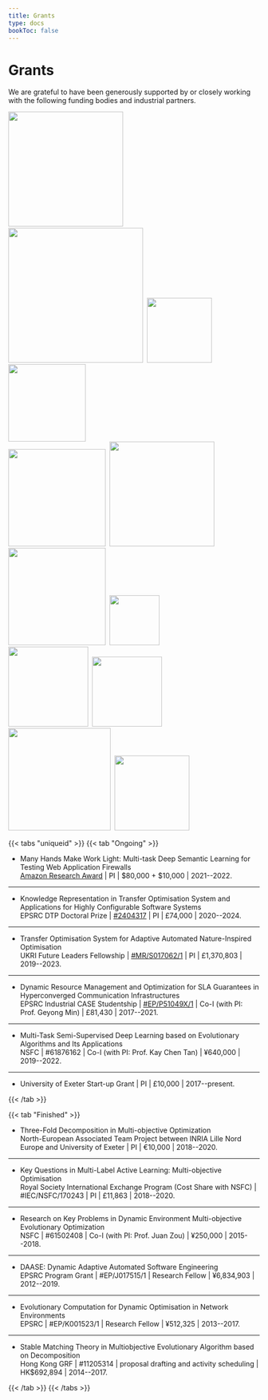 ```yaml
---
title: Grants
type: docs
bookToc: false
---
```


# Grants

<link rel="stylesheet" href="/academicons/academicons-1.9.0/css/academicons.min.css"/>
<link rel="stylesheet" href="https://maxcdn.bootstrapcdn.com/font-awesome/4.4.0/css/font-awesome.min.css">
<head>
<script src='https://kit.fontawesome.com/a076d05399.js' crossorigin='anonymous'></script>
<link rel="stylesheet" href="https://fonts.googleapis.com/icon?family=Material+Icons">
<link rel="stylesheet" href="https://cdnjs.cloudflare.com/ajax/libs/font-awesome/4.7.0/css/font-awesome.min.css">
</head>

<style>
hr.dashed {
  border-top: 1px dashed #bbb;
}

.grid-container {
  display: grid;
  grid-template-columns: 40% 60%;
  grid-gap: 5px;
  background-color: transparent;
  padding: 5px;
}
</style>

We are grateful to have been generously supported by or closely working with the following funding bodies and industrial partners.

 <img src="/media/ukri.png" width="230">&nbsp; <img src="/media/epsrc.png" width="270">&nbsp; <img src="/media/ara.png" width="130">&nbsp; <img src="/media/rs3.jpeg" width="155"><br>
 <img src="/media/uoe.gif" width="195">&nbsp; <img src="/media/rgc.jpg" width="210">&nbsp; <img src="/media/inria.png" width="195">&nbsp; <img src="/media/nsfc.jpeg" width="100"></br>
   <img src="/media/sww.png" width="160">&nbsp; <img src="/media/wpa.jpeg" width="140"> <img src="/media/dashboard.png" width="205">&nbsp; <img src="/media/bt.png" width="150"> 

{{< tabs "uniqueid" >}}
{{< tab "Ongoing" >}}

- Many Hands Make Work Light: Multi-task Deep Semantic Learning for Testing Web Application Firewalls<br>
<i class='fa fa-balance-scale' style='font-size:18px'></i> [Amazon Research Award](https://www.amazon.science/research-awards/recipients/ke-li-2020) | <i class='fa fa-street-view' style='font-size:18px'></i> PI | <i class='fa fa-money' style='font-size:18px'></i> $80,000 + <i class='fa fa-amazon' style='font-size:14px'></i> $10,000 | <i class='fa fa-calendar-o' style='font-size:18px'></i> 2021--2022.
---
- Knowledge Representation in Transfer Optimisation System and Applications for Highly Configurable Software Systems<br>
<i class='fa fa-balance-scale' style='font-size:18px'></i> EPSRC DTP Doctoral Prize | <i class='fa fa-qrcode' style='font-size:18px'></i> [#2404317](https://gtr.ukri.org/projects?ref=studentship-2404317) | <i class='fa fa-street-view' style='font-size:18px'></i> PI | <i class='fa fa-money' style='font-size:18px'></i> &pound;74,000 | <i class='fa fa-calendar-o' style='font-size:18px'></i> 2020--2024.
---
- Transfer Optimisation System for Adaptive Automated Nature-Inspired Optimisation<br>
<i class='fa fa-balance-scale' style='font-size:18px'></i> UKRI Future Leaders Fellowship | <i class='fa fa-qrcode' style='font-size:18px'></i> [#MR/S017062/1](https://gtr.ukri.org/projects?ref=MR%2FS017062%2F1) | <i class='fa fa-street-view' style='font-size:18px'></i> PI | <i class='fa fa-money' style='font-size:18px'></i> &pound;1,370,803 | <i class='fa fa-calendar-o' style='font-size:18px'></i> 2019--2023.
---
- Dynamic Resource Management and Optimization for SLA Guarantees in Hyperconverged Communication Infrastructures<br>
<i class='fa fa-balance-scale' style='font-size:18px'></i> EPSRC Industrial CASE Studentship | <i class='fa fa-qrcode' style='font-size:18px'></i> [#EP/P51049X/1](https://gtr.ukri.org/projects?ref=studentship-2006920) | <i class='fa fa-street-view' style='font-size:18px'></i> Co-I (with PI: Prof. Geyong Min) | <i class='fa fa-money' style='font-size:18px'></i> &pound;81,430 | <i class='fa fa-calendar-o' style='font-size:18px'></i> 2017--2021.
---
- Multi-Task Semi-Supervised Deep Learning based on Evolutionary Algorithms and Its Applications<br>
<i class='fa fa-balance-scale' style='font-size:18px'></i> NSFC | <i class='fa fa-qrcode' style='font-size:18px'></i> #61876162 | <i class='fa fa-street-view' style='font-size:18px'></i> Co-I (with PI: Prof. Kay Chen Tan) | <i class='fa fa-money' style='font-size:18px'></i> &yen;640,000 | <i class='fa fa-calendar-o' style='font-size:18px'></i> 2019--2022.
---
- <i class='fa fa-balance-scale' style='font-size:18px'></i> University of Exeter Start-up Grant | <i class='fa fa-street-view' style='font-size:18px'></i> PI | <i class='fa fa-money' style='font-size:18px'></i> &pound;10,000 | <i class='fa fa-calendar-o' style='font-size:18px'></i> 2017--present.

{{< /tab >}}

{{< tab "Finished" >}}

- Three-Fold Decomposition in Multi-objective Optimization<br>
<i class='fa fa-balance-scale' style='font-size:18px'></i> North-European Associated Team Project between INRIA Lille Nord Europe and University of Exeter | <i class='fa fa-street-view' style='font-size:18px'></i> PI | <i class='fa fa-money' style='font-size:18px'></i> &euro;10,000 | <i class='fa fa-calendar-o' style='font-size:18px'></i> 2018--2020.
---
- Key Questions in Multi-Label Active Learning: Multi-objective Optimisation<br>
<i class='fa fa-balance-scale' style='font-size:18px'></i> Royal Society International Exchange Program (Cost Share with NSFC) | <i class='fa fa-qrcode' style='font-size:18px'></i> #IEC/NSFC/170243 | <i class='fa fa-street-view' style='font-size:18px'></i> PI | <i class='fa fa-money' style='font-size:18px'></i> &pound;11,863 | <i class='fa fa-calendar-o' style='font-size:18px'></i> 2018--2020.
---
- Research on Key Problems in Dynamic Environment Multi-objective Evolutionary Optimization<br>
<i class='fa fa-balance-scale' style='font-size:18px'></i> NSFC | <i class='fa fa-qrcode' style='font-size:18px'></i> #61502408 | <i class='fa fa-street-view' style='font-size:18px'></i> Co-I (with PI: Prof. Juan Zou) | <i class='fa fa-money' style='font-size:18px'></i> &yen;250,000 | <i class='fa fa-calendar-o' style='font-size:18px'></i> 2015--2018.
---
- DAASE: Dynamic Adaptive Automated Software Engineering<br>
<i class='fa fa-balance-scale' style='font-size:18px'></i> EPSRC Program Grant | <i class='fa fa-qrcode' style='font-size:18px'></i> #EP/J017515/1 | <i class='fa fa-street-view' style='font-size:18px'></i> Research Fellow | <i class='fa fa-money' style='font-size:18px'></i> &yen;6,834,903 | <i class='fa fa-calendar-o' style='font-size:18px'></i> 2012--2019.
---
- Evolutionary Computation for Dynamic Optimisation in Network Environments<br>
<i class='fa fa-balance-scale' style='font-size:18px'></i> EPSRC | <i class='fa fa-qrcode' style='font-size:18px'></i> #EP/K001523/1 | <i class='fa fa-street-view' style='font-size:18px'></i> Research Fellow | <i class='fa fa-money' style='font-size:18px'></i> &yen;512,325 | <i class='fa fa-calendar-o' style='font-size:18px'></i> 2013--2017.
---
- Stable Matching Theory in Multiobjective Evolutionary Algorithm based on Decomposition<br>
<i class='fa fa-balance-scale' style='font-size:18px'></i> Hong Kong GRF | <i class='fa fa-qrcode' style='font-size:18px'></i> #11205314 | <i class='fa fa-street-view' style='font-size:18px'></i> proposal drafting and activity scheduling | <i class='fa fa-money' style='font-size:18px'></i> HK$692,894 | <i class='fa fa-calendar-o' style='font-size:18px'></i> 2014--2017.

{{< /tab >}}
{{< /tabs >}}
